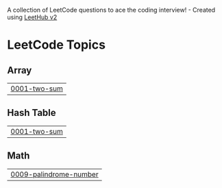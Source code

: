 A collection of LeetCode questions to ace the coding interview! - Created using [LeetHub v2](https://github.com/arunbhardwaj/LeetHub-2.0)
<!---LeetCode Topics Start-->
# LeetCode Topics
## Array
|  |
| ------- |
| [0001-two-sum](https://github.com/Shaan-MW/Leetcode/tree/master/0001-two-sum) |
## Hash Table
|  |
| ------- |
| [0001-two-sum](https://github.com/Shaan-MW/Leetcode/tree/master/0001-two-sum) |
## Math
|  |
| ------- |
| [0009-palindrome-number](https://github.com/Shaan-MW/Leetcode/tree/master/0009-palindrome-number) |
<!---LeetCode Topics End-->